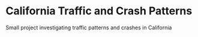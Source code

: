 # California Traffic and Crash Patterns
Small project investigating traffic patterns and crashes in California
